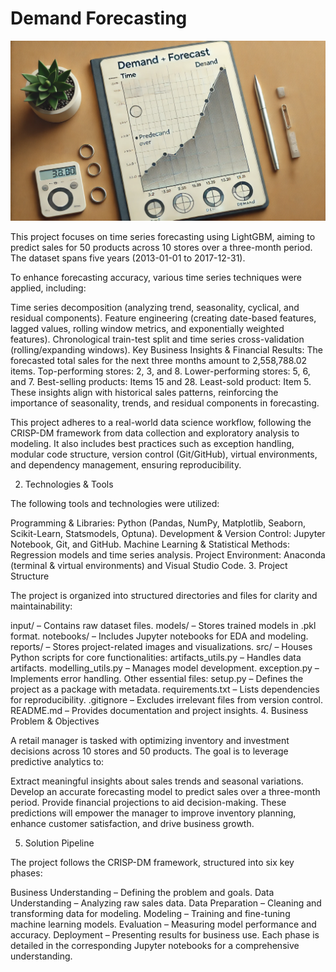 # Demand Forecasting

![Demand Forecasting](Demand_picture.webp)

This project focuses on time series forecasting using LightGBM, aiming to predict sales for 50 products across 10 stores over a three-month period. The dataset spans five years (2013-01-01 to 2017-12-31).

To enhance forecasting accuracy, various time series techniques were applied, including:

Time series decomposition (analyzing trend, seasonality, cyclical, and residual components).
Feature engineering (creating date-based features, lagged values, rolling window metrics, and exponentially weighted features).
Chronological train-test split and time series cross-validation (rolling/expanding windows).
Key Business Insights & Financial Results:
The forecasted total sales for the next three months amount to 2,558,788.02 items.
Top-performing stores: 2, 3, and 8.
Lower-performing stores: 5, 6, and 7.
Best-selling products: Items 15 and 28.
Least-sold product: Item 5.
These insights align with historical sales patterns, reinforcing the importance of seasonality, trends, and residual components in forecasting.

This project adheres to a real-world data science workflow, following the CRISP-DM framework from data collection and exploratory analysis to modeling. It also includes best practices such as exception handling, modular code structure, version control (Git/GitHub), virtual environments, and dependency management, ensuring reproducibility.

2. Technologies & Tools

The following tools and technologies were utilized:

Programming & Libraries: Python (Pandas, NumPy, Matplotlib, Seaborn, Scikit-Learn, Statsmodels, Optuna).
Development & Version Control: Jupyter Notebook, Git, and GitHub.
Machine Learning & Statistical Methods: Regression models and time series analysis.
Project Environment: Anaconda (terminal & virtual environments) and Visual Studio Code.
3. Project Structure

The project is organized into structured directories and files for clarity and maintainability:

input/ – Contains raw dataset files.
models/ – Stores trained models in .pkl format.
notebooks/ – Includes Jupyter notebooks for EDA and modeling.
reports/ – Stores project-related images and visualizations.
src/ – Houses Python scripts for core functionalities:
artifacts_utils.py – Handles data artifacts.
modelling_utils.py – Manages model development.
exception.py – Implements error handling.
Other essential files:
setup.py – Defines the project as a package with metadata.
requirements.txt – Lists dependencies for reproducibility.
.gitignore – Excludes irrelevant files from version control.
README.md – Provides documentation and project insights.
4. Business Problem & Objectives

A retail manager is tasked with optimizing inventory and investment decisions across 10 stores and 50 products. The goal is to leverage predictive analytics to:

Extract meaningful insights about sales trends and seasonal variations.
Develop an accurate forecasting model to predict sales over a three-month period.
Provide financial projections to aid decision-making.
These predictions will empower the manager to improve inventory planning, enhance customer satisfaction, and drive business growth.

5. Solution Pipeline

The project follows the CRISP-DM framework, structured into six key phases:

Business Understanding – Defining the problem and goals.
Data Understanding – Analyzing raw sales data.
Data Preparation – Cleaning and transforming data for modeling.
Modeling – Training and fine-tuning machine learning models.
Evaluation – Measuring model performance and accuracy.
Deployment – Presenting results for business use.
Each phase is detailed in the corresponding Jupyter notebooks for a comprehensive understanding.
